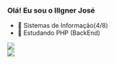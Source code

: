 ### Olá! Eu sou o Illgner José

- 🔭 Sistemas de Informação(4/8)
- 🐘 Estudando PHP (BackEnd)

<div>
  <a href="https://github.com/IllgnerJose">
  <img src="https://github-readme-stats.vercel.app/api?IllgnerJose=anuraghazra)(https://github.com/anuraghazra/github-readme-stats)" />
  </a>
</div>

<picture>
  <source
    srcset="https://github-readme-stats.vercel.app/api?IllgnerJose=anuraghazra&show_icons=true&theme=dark"
    media="(prefers-color-scheme: dark)"
  />
  <source
    srcset="https://github-readme-stats.vercel.app/api?IllgnerJose=anuraghazra&show_icons=true"
    media="(prefers-color-scheme: light), (prefers-color-scheme: no-preference)"
  />
  <img src="https://github-readme-stats.vercel.app/api?IllgnerJose=anuraghazra&show_icons=true" />
</picture>


